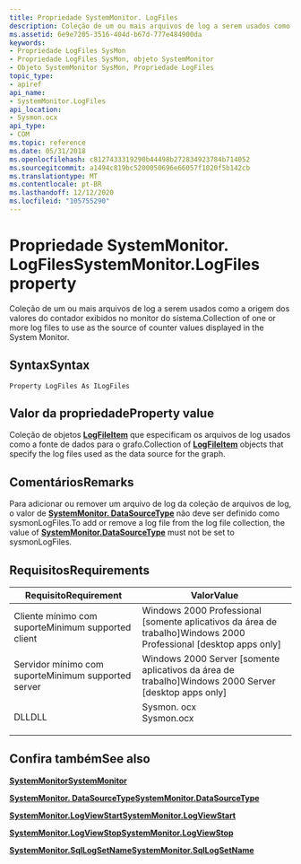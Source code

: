 ```yaml
---
title: Propriedade SystemMonitor. LogFiles
description: Coleção de um ou mais arquivos de log a serem usados como a origem dos valores do contador exibidos no monitor do sistema.
ms.assetid: 6e9e7205-3516-404d-b67d-777e484900da
keywords:
- Propriedade LogFiles SysMon
- Propriedade LogFiles SysMon, objeto SystemMonitor
- Objeto SystemMonitor SysMon, Propriedade LogFiles
topic_type:
- apiref
api_name:
- SystemMonitor.LogFiles
api_location:
- Sysmon.ocx
api_type:
- COM
ms.topic: reference
ms.date: 05/31/2018
ms.openlocfilehash: c8127433319290b44498b272834923784b714052
ms.sourcegitcommit: a1494c819bc5200050696e66057f1020f5b142cb
ms.translationtype: MT
ms.contentlocale: pt-BR
ms.lasthandoff: 12/12/2020
ms.locfileid: "105755290"
---
```

# <a name="systemmonitorlogfiles-property"></a><span data-ttu-id="bab76-106">Propriedade SystemMonitor. LogFiles</span><span class="sxs-lookup"><span data-stu-id="bab76-106">SystemMonitor.LogFiles property</span></span>

<span data-ttu-id="bab76-107">Coleção de um ou mais arquivos de log a serem usados como a origem dos valores do contador exibidos no monitor do sistema.</span><span class="sxs-lookup"><span data-stu-id="bab76-107">Collection of one or more log files to use as the source of counter values displayed in the System Monitor.</span></span>

## <a name="syntax"></a><span data-ttu-id="bab76-108">Syntax</span><span class="sxs-lookup"><span data-stu-id="bab76-108">Syntax</span></span>


```VB
Property LogFiles As ILogFiles
```



## <a name="property-value"></a><span data-ttu-id="bab76-109">Valor da propriedade</span><span class="sxs-lookup"><span data-stu-id="bab76-109">Property value</span></span>

<span data-ttu-id="bab76-110">Coleção de objetos [**LogFileItem**](logfileitem.md) que especificam os arquivos de log usados como a fonte de dados para o grafo.</span><span class="sxs-lookup"><span data-stu-id="bab76-110">Collection of [**LogFileItem**](logfileitem.md) objects that specify the log files used as the data source for the graph.</span></span>

## <a name="remarks"></a><span data-ttu-id="bab76-111">Comentários</span><span class="sxs-lookup"><span data-stu-id="bab76-111">Remarks</span></span>

<span data-ttu-id="bab76-112">Para adicionar ou remover um arquivo de log da coleção de arquivos de log, o valor de [**SystemMonitor. DataSourceType**](systemmonitor-datasourcetype.md) não deve ser definido como sysmonLogFiles.</span><span class="sxs-lookup"><span data-stu-id="bab76-112">To add or remove a log file from the log file collection, the value of [**SystemMonitor.DataSourceType**](systemmonitor-datasourcetype.md) must not be set to sysmonLogFiles.</span></span>

## <a name="requirements"></a><span data-ttu-id="bab76-113">Requisitos</span><span class="sxs-lookup"><span data-stu-id="bab76-113">Requirements</span></span>



| <span data-ttu-id="bab76-114">Requisito</span><span class="sxs-lookup"><span data-stu-id="bab76-114">Requirement</span></span> | <span data-ttu-id="bab76-115">Valor</span><span class="sxs-lookup"><span data-stu-id="bab76-115">Value</span></span> |
|-------------------------------------|---------------------------------------------------------------------------------------|
| <span data-ttu-id="bab76-116">Cliente mínimo com suporte</span><span class="sxs-lookup"><span data-stu-id="bab76-116">Minimum supported client</span></span><br/> | <span data-ttu-id="bab76-117">Windows 2000 Professional \[somente aplicativos da área de trabalho\]</span><span class="sxs-lookup"><span data-stu-id="bab76-117">Windows 2000 Professional \[desktop apps only\]</span></span><br/>                            |
| <span data-ttu-id="bab76-118">Servidor mínimo com suporte</span><span class="sxs-lookup"><span data-stu-id="bab76-118">Minimum supported server</span></span><br/> | <span data-ttu-id="bab76-119">Windows 2000 Server \[somente aplicativos da área de trabalho\]</span><span class="sxs-lookup"><span data-stu-id="bab76-119">Windows 2000 Server \[desktop apps only\]</span></span><br/>                                  |
| <span data-ttu-id="bab76-120">DLL</span><span class="sxs-lookup"><span data-stu-id="bab76-120">DLL</span></span><br/>                      | <dl> <span data-ttu-id="bab76-121"><dt>Sysmon. ocx</dt></span><span class="sxs-lookup"><span data-stu-id="bab76-121"><dt>Sysmon.ocx</dt></span></span> </dl> |



## <a name="see-also"></a><span data-ttu-id="bab76-122">Confira também</span><span class="sxs-lookup"><span data-stu-id="bab76-122">See also</span></span>

<dl> <dt>

[<span data-ttu-id="bab76-123">**SystemMonitor**</span><span class="sxs-lookup"><span data-stu-id="bab76-123">**SystemMonitor**</span></span>](systemmonitor.md)
</dt> <dt>

[<span data-ttu-id="bab76-124">**SystemMonitor. DataSourceType**</span><span class="sxs-lookup"><span data-stu-id="bab76-124">**SystemMonitor.DataSourceType**</span></span>](systemmonitor-datasourcetype.md)
</dt> <dt>

[<span data-ttu-id="bab76-125">**SystemMonitor.LogViewStart**</span><span class="sxs-lookup"><span data-stu-id="bab76-125">**SystemMonitor.LogViewStart**</span></span>](systemmonitor-logviewstart.md)
</dt> <dt>

[<span data-ttu-id="bab76-126">**SystemMonitor.LogViewStop**</span><span class="sxs-lookup"><span data-stu-id="bab76-126">**SystemMonitor.LogViewStop**</span></span>](systemmonitor-logviewstop.md)
</dt> <dt>

[<span data-ttu-id="bab76-127">**SystemMonitor.SqlLogSetName**</span><span class="sxs-lookup"><span data-stu-id="bab76-127">**SystemMonitor.SqlLogSetName**</span></span>](systemmonitor-sqllogsetname.md)
</dt> </dl>

 

 





